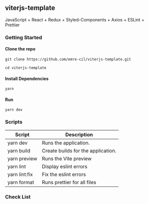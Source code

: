 ## viterjs-template

JavaScript + React + Redux + Styled-Components + Axios + ESLint + Prettier

### Getting Started

#### Clone the repo

```
git clone https://github.com/emre-cil/viterjs-template.git

cd viterjs-template
```

#### Install Dependencies

```
yarn
```

#### Run

```
yarn dev
```

### Scripts

| Script        | Description                        |
| ------------- | ---------------------------------- |
| yarn dev      | Runs the application.              |
| yarn build    | Create builds for the application. |
| yarn preview  | Runs the Vite preview              |
| yarn lint     | Display eslint errors              |
| yarn lint:fix | Fix the eslint errors              |
| yarn format   | Runs prettier for all files        |

### Check List
